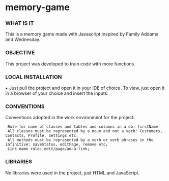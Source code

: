 # memory-game

### WHAT IS IT

This is a memory game made with Javascript inspired by Family Addams and Wednesday.

### OBJECTIVE

This project was developed to train code with more functions.

### LOCAL INSTALLATION

• Just pull the project and open it in your IDE of choice. To view, just open it in a browser of your choice and insert the inputs. 

### CONVENTIONS

Conventions adopted in the work environment for the project:

     Rule for name of classes and tables and columns in a db: firstName
     All classes must be represented by a noun and not a verb: Customers, Contacts, Profile, Settings etc;
     All methods must be represented by a verb or verb phrases in the infinitive: saveStatus, editPage, remove etc;
     Link name rule: edit/page/am-a-link;

### LIBRARIES

No libraries were used in the project, just HTML and JavaScript.
